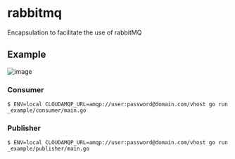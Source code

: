 # rabbitmq

Encapsulation to facilitate the use of rabbitMQ

## Example

![image](https://user-images.githubusercontent.com/1699113/58917742-f82c2000-86fd-11e9-80ef-e5e2c1178f28.png)

### Consumer

`$ ENV=local CLOUDAMQP_URL=amqp://user:password@domain.com/vhost go run _example/consumer/main.go`

### Publisher

`$ ENV=local CLOUDAMQP_URL=amqp://user:password@domain.com/vhost go run _example/publisher/main.go`
